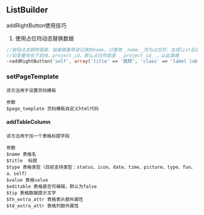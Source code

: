 ## ListBuilder

addRightButton使用技巧
1. 使用占位符动态替换数据
```php
//按钮点击跳转链接，链接需要带该记录的name，只需用__name__作为占位符，生成list后会自动替换成该记录的真实name值
//如变量存在下划线，project_id，那么占位符就是 __project_id__，以此类推
->addRightButton('self', array('title' => '跳转', 'class' => 'label label-primary', 'href' => U('index', ['name' => '__name__'])));
```

### setPageTemplate
```blade
该方法用于设置页码模板

参数
$page_template 页码模板自定义html代码
```

#### addTableColumn
```blade
该方法用于加一个表格标题字段

参数
$name 表格名 
$title  标题
$type 表格类型（目前支持类型：status、icon、date、time、picture、type、fun、a、self）  
$value 表格value
$editable 表格是否可编辑，默认为false  
$tip 表格数据提示文字  
$th_extra_attr 表格表头额外属性  
$td_extra_attr 表格列额外属性

```
